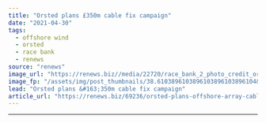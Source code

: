 ```yaml
---
title: "Orsted plans £350m cable fix campaign"
date: "2021-04-30"
tags: 
  - offshore wind
  - orsted
  - race bank
  - renews
source: "renews"
image_url: "https://renews.biz//media/22720/race_bank_2_photo_credit_orsted.jpeg?mode=crop&width=770&heightratio=0.6103896103896103896103896104&slimmage=true"
image_fp: "/assets/img/post_thumbnails/38.6103896103896103896103896104&slimmage=true"
lead: "Orsted plans &#163;350m cable fix campaign"
article_url: "https://renews.biz/69236/orsted-plans-offshore-array-cable-fix-campaign/"
---
```


---
